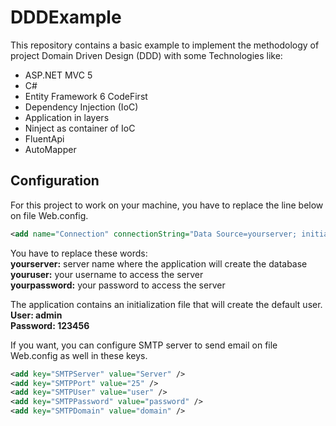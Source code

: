# DDDExample

This repository contains a basic example to implement the methodology of project Domain Driven Design (DDD) with some Technologies like:
- ASP.NET MVC 5
- C#
- Entity Framework 6 CodeFirst
- Dependency Injection (IoC)
- Application in layers
- Ninject as container of IoC
- FluentApi
- AutoMapper

## Configuration

For this project to work on your machine, you have to replace the line below on file Web.config.

```xml
<add name="Connection" connectionString="Data Source=yourserver; initial catalog=DbExample;user id=youruser;password=yourpassword;" providerName="System.Data.SqlClient" />
```
You have to replace these words:<br />
**yourserver:** server name where the application will create the database<br />
**youruser:** your username to access the server<br />
**yourpassword:** your password to access the server<br />

The application contains an initialization file that will create the default user.<br />
**User: admin**<br />
**Password: 123456**<br />

If you want, you can configure SMTP server to send email on file Web.config as well in these keys.

```xml
<add key="SMTPServer" value="Server" />
<add key="SMTPPort" value="25" />
<add key="SMTPUser" value="user" />
<add key="SMTPPassword" value="password" />
<add key="SMTPDomain" value="domain" />
```
